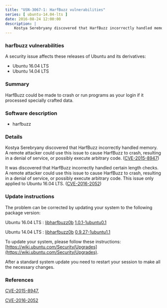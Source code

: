 ```yaml
---
title: "USN-3067-1: HarfBuzz vulnerabilities"
series: [ ubuntu-14.04-lts ]
date: 2016-08-24 12:00:00
description: |
    Kostya Serebryany discovered that HarfBuzz incorrectly handled memory. A remote attacker could use this issue to cause HarfBuzz to crash, resulting in a denial of service, or possibly execute arbitrary code. ([CVE-2015-8947](http://people.ubuntu.com/~ubuntu-security/cve/CVE-2015-8947))
--- 
```

 
### harfbuzz vulnerabilities

A security issue affects these releases of Ubuntu and its derivatives:

* Ubuntu 16.04 LTS
* Ubuntu 14.04 LTS

### Summary

HarfBuzz could be made to crash or run programs as your login if it processed specially crafted data.

### Software description

* harfbuzz 

### Details

Kostya Serebryany discovered that HarfBuzz incorrectly handled memory. A remote attacker could use this issue to cause HarfBuzz to crash, resulting in a denial of service, or possibly execute arbitrary code. ([CVE-2015-8947](http://people.ubuntu.com/~ubuntu-security/cve/CVE-2015-8947))

It was discovered that HarfBuzz incorrectly handled certain length checks. A remote attacker could use this issue to cause HarfBuzz to crash, resulting in a denial of service, or possibly execute arbitrary code. This issue only applied to Ubuntu 16.04 LTS. ([CVE-2016-2052](http://people.ubuntu.com/~ubuntu-security/cve/CVE-2016-2052)) 

### Update instructions

The problem can be corrected by updating your system to the following package version:

Ubuntu 16.04 LTS
 : [libharfbuzz0b](https://launchpad.net/ubuntu/+source/harfbuzz) <span> [1.0.1-1ubuntu0.1](https://launchpad.net/ubuntu/+source/harfbuzz/1.0.1-1ubuntu0.1) </span> 

Ubuntu 14.04 LTS
 : [libharfbuzz0b](https://launchpad.net/ubuntu/+source/harfbuzz) <span> [0.9.27-1ubuntu1.1](https://launchpad.net/ubuntu/+source/harfbuzz/0.9.27-1ubuntu1.1) </span> 

To update your system, please follow these instructions: [https://wiki.ubuntu.com/Security/Upgrades](https://wiki.ubuntu.com/Security/Upgrades).

After a standard system update you need to restart your session to make all the necessary changes. 

### References

 [CVE-2015-8947](http://people.ubuntu.com/~ubuntu-security/cve/CVE-2015-8947), 

 [CVE-2016-2052](http://people.ubuntu.com/~ubuntu-security/cve/CVE-2016-2052)
 

